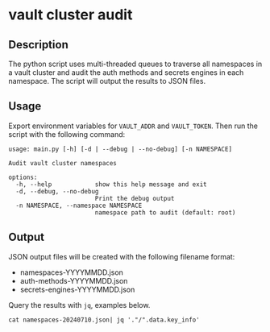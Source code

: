 # vault cluster audit

## Description
The python script uses multi-threaded queues to traverse all namespaces in a vault cluster and audit the auth methods and secrets engines in each namespace. The script will output the results to JSON files.

## Usage
Export environment variables for `VAULT_ADDR` and `VAULT_TOKEN`. Then run the script with the following command:

```shell
usage: main.py [-h] [-d | --debug | --no-debug] [-n NAMESPACE]

Audit vault cluster namespaces

options:
  -h, --help            show this help message and exit
  -d, --debug, --no-debug
                        Print the debug output
  -n NAMESPACE, --namespace NAMESPACE
                        namespace path to audit (default: root)
```

## Output
JSON output files will be created with the following filename format:
- namespaces-YYYYMMDD.json
- auth-methods-YYYYMMDD.json
- secrets-engines-YYYYMMDD.json

Query the results with `jq`, examples below.

```shell
cat namespaces-20240710.json| jq '."/".data.key_info'
```